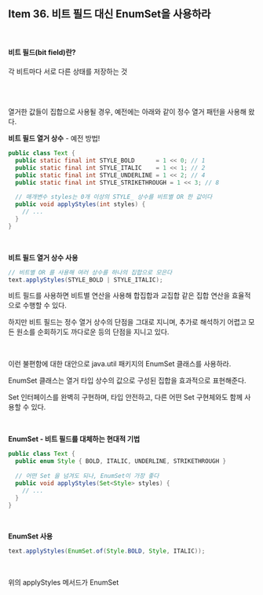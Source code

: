 ## Item 36. 비트 필드 대신 EnumSet을 사용하라

<br>

#### 비트 필드(bit field)란?

각 비트마다 서로 다른 상태를 저장하는 것

<br>

<br>

열거한 값들이 집합으로 사용될 경우, 예전에는 아래와 같이 정수 열거 패턴을 사용해 왔다.

**비트 필드 열거 상수** - 예전 방법!

```java
public class Text {
  public static final int STYLE_BOLD      = 1 << 0; // 1
  public static final int STYLE_ITALIC    = 1 << 1; // 2
  public static final int STYLE_UNDERLINE = 1 << 2; // 4
  public static final int STYLE_STRIKETHROUGH = 1 << 3; // 8
  
  // 매개변수 styles는 0개 이상의 STYLE_ 상수를 비트별 OR 한 값이다
  public void applyStyles(int styles) {
    // ...
  }  
}
```

<br>

**비트 필드 열거 상수 사용**

```java
// 비트별 OR 를 사용해 여러 상수를 하나의 집합으로 모은다
text.applyStyles(STYLE_BOLD | STYLE_ITALIC);
```

비트 필드를 사용하면 비트별 연산을 사용해 합집합과 교집합 같은 집합 연산을 효율적으로 수행할 수 있다.

하지만 비트 필드는 정수 열거 상수의 단점을 그대로 지니며, 추가로 해석하기 어렵고 모든 원소를 순회하기도 까다로운 등의 단점을 지니고 있다.

<br>

이런 불편함에 대한 대안으로 java.util 패키지의 EnumSet 클래스를 사용하라.

EnumSet 클래스는 열거 타입 상수의 값으로 구성된 집합을 효과적으로 표현해준다.

Set 인터페이스를 완벽히 구현하며, 타입 안전하고, 다른 어떤 Set 구현체와도 함께 사용할 수 있다.

<br>

**EnumSet - 비트 필드를 대체하는 현대적 기법**

```java
public class Text {
  public enum Style { BOLD, ITALIC, UNDERLINE, STRIKETHROUGH }
  
  // 어떤 Set 을 넘겨도 되나, EnumSet이 가장 좋다
  public void applyStyles(Set<Style> styles) { 
    // ... 
  }
}
```

<br>

**EnumSet 사용**

```java
text.applyStyles(EnumSet.of(Style.BOLD, Style, ITALIC));
```

<br>

위의 applyStyles 메서드가 EnumSet<Style> 이 아닌 Set<Style> 을 받은 이유는, 모든 클라이언트가 EnumSet을 건네리라 짐작되는 상황이라도 이왕이면 인터페이스로 받는 게 일반적으로 좋은 습관이기 때문이다([아이템 64]((Item64.md))). 이렇게 하면 특이한 클라이언트가 다른 Set 구현체를 넘기더라도 처리할 수 있게 된다.

<br>

<br>

---

<br>

#### 참고

[Bit Field Java Implementation](https://jarombek.com/blog/jun-23-2018-bit-field#bit-field)

<br>